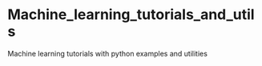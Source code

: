 # Machine_learning_tutorials_and_utils
Machine learning tutorials with python examples and utilities
